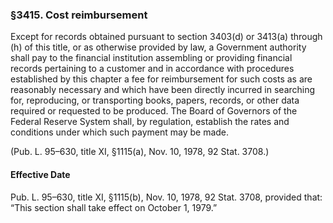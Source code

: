 ### §3415. Cost reimbursement ###

Except for records obtained pursuant to section 3403(d) or 3413(a) through (h) of this title, or as otherwise provided by law, a Government authority shall pay to the financial institution assembling or providing financial records pertaining to a customer and in accordance with procedures established by this chapter a fee for reimbursement for such costs as are reasonably necessary and which have been directly incurred in searching for, reproducing, or transporting books, papers, records, or other data required or requested to be produced. The Board of Governors of the Federal Reserve System shall, by regulation, establish the rates and conditions under which such payment may be made.

(Pub. L. 95–630, title XI, §1115(a), Nov. 10, 1978, 92 Stat. 3708.)

#### Effective Date ####

Pub. L. 95–630, title XI, §1115(b), Nov. 10, 1978, 92 Stat. 3708, provided that: “This section shall take effect on October 1, 1979.”
